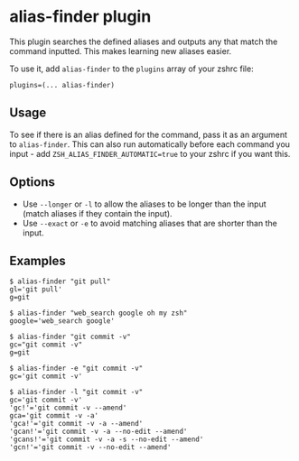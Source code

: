 # alias-finder plugin

This plugin searches the defined aliases and outputs any that match the command
inputted. This makes learning new aliases easier.

To use it, add `alias-finder` to the `plugins` array of your zshrc file:

```
plugins=(... alias-finder)
```

## Usage

To see if there is an alias defined for the command, pass it as an argument to
`alias-finder`. This can also run automatically before each command you input -
add `ZSH_ALIAS_FINDER_AUTOMATIC=true` to your zshrc if you want this.

## Options

-   Use `--longer` or `-l` to allow the aliases to be longer than the input
    (match aliases if they contain the input).
-   Use `--exact` or `-e` to avoid matching aliases that are shorter than the
    input.

## Examples

```
$ alias-finder "git pull"
gl='git pull'
g=git
```

```
$ alias-finder "web_search google oh my zsh"
google='web_search google'
```

```
$ alias-finder "git commit -v"
gc="git commit -v"
g=git
```

```
$ alias-finder -e "git commit -v"
gc='git commit -v'
```

```
$ alias-finder -l "git commit -v"
gc='git commit -v'
'gc!'='git commit -v --amend'
gca='git commit -v -a'
'gca!'='git commit -v -a --amend'
'gcan!'='git commit -v -a --no-edit --amend'
'gcans!'='git commit -v -a -s --no-edit --amend'
'gcn!'='git commit -v --no-edit --amend'
```
